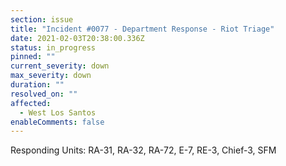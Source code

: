 ```yaml
---
section: issue
title: "Incident #0077 - Department Response - Riot Triage"
date: 2021-02-03T20:38:00.336Z
status: in_progress
pinned: ""
current_severity: down
max_severity: down
duration: ""
resolved_on: ""
affected:
  - West Los Santos
enableComments: false
---
```

Responding Units: RA-31, RA-32, RA-72, E-7, RE-3, Chief-3, SFM